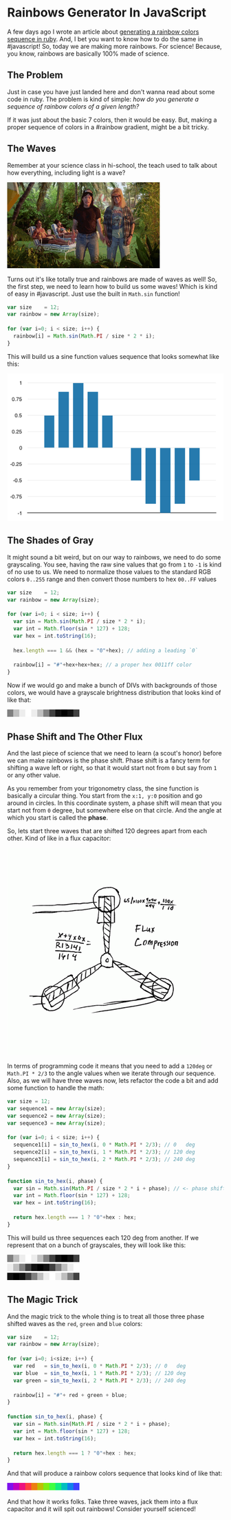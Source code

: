# Rainbows Generator In JavaScript

A few days ago I wrote an article about
[generating a rainbow colors sequence in ruby](/2015-10-24-waves-rainbows-and-flux).
And, I bet you want to know how to do the same in #javascript! So,
today we are making more rainbows. For science! Because, you know,
rainbows are basically 100% made of science.

## The Problem

Just in case you have just landed here and don't wanna read about
some code in ruby. The problem is kind of simple: _how do you
generate a sequence of rainbow colors of a given length?_

If it was just about the basic 7 colors, then it would be easy. But,
making a proper sequence of colors in a #rainbow gradient, might be
a bit tricky.

## The Waves

Remember at your science class in hi-school, the teach used to talk
about how everything, including light is a wave?

![](/images/2015/10/wayne-dream-segue.gif)

Turns out it's like totally true and rainbows are made of waves as
well! So, the first step, we need to learn how to build us some waves!
Which is kind of easy in #javascript. Just use the built in `Math.sin`
function!

```js
var size    = 12;
var rainbow = new Array(size);

for (var i=0; i < size; i++) {
  rainbow[i] = Math.sin(Math.PI / size * 2 * i);
}
```

This will build us a sine function values sequence that looks somewhat
like this:

![](/images/2015/10/sine-chart.png)

## The Shades of Gray

It might sound a bit weird, but on our way to rainbows, we need to
do some grayscaling. You see, having the raw sine values that go
from `1` to `-1` is kind of no use to us. We need to normalize those
values to the standard RGB colors `0..255` range and then convert
those numbers to hex `00..FF` values

```js
var size    = 12;
var rainbow = new Array(size);

for (var i=0; i < size; i++) {
  var sin = Math.sin(Math.PI / size * 2 * i);
  var int = Math.floor(sin * 127) + 128;
  var hex = int.toString(16);

  hex.length === 1 && (hex = "0"+hex); // adding a leading `0`

  rainbow[i] = "#"+hex+hex+hex; // a proper hex 0011ff color
}
```

Now if we would go and make a bunch of DIVs with backgrounds of
those colors, we would have a grayscale brightness distribution
that looks kind of like that:

<div class="rainbow-test">
  <div style='background: rgb(128, 128, 128)'></div>
  <div style='background: rgb(191, 191, 191)'></div>
  <div style='background: rgb(237, 237, 237)'></div>
  <div style='background: rgb(255, 255, 255)'></div>
  <div style='background: rgb(237, 237, 237)'></div>
  <div style='background: rgb(191, 191, 191)'></div>
  <div style='background: rgb(128, 128, 128)'></div>
  <div style='background: rgb(64, 64, 64)'></div>
  <div style='background: rgb(18, 18, 18)'></div>
  <div style='background: rgb(1, 1, 1)'></div>
  <div style='background: rgb(18, 18, 18)'></div>
  <div style='background: rgb(64, 64, 64)'></div>
</div>

<style>
  .rainbow-test {
    height: 1.5em;
  }
  .rainbow-test div {
    display: inline-block;
    height: 1.2em;
    width: 1em;
    float: left;
  }
</style>

## Phase Shift and The Other Flux

And the last piece of science that we need to learn (a scout's honor)
before we can make rainbows is the phase shift. Phase shift is a fancy
term for shifting a wave left or right, so that it would start not
from `0` but say from `1` or any other value.

As you remember from your trigonometry class, the sine function is
basically a circular thing. You start from the `x:1, y:0` position
and go around in circles. In this coordinate system, a phase shift will
mean that you start not from `0` degree, but somewhere else on that circle.
And the angle at which you start is called the **phase**.

So, lets start three waves that are shifted 120 degrees apart from each
other. Kind of like in a flux capacitor:

![](/images/2015/10/flux-capacitor.gif)

In terms of programming code it means that you need to add a `120deg`
or `Math.PI * 2/3` to the angle values when we iterate through our sequence.
Also, as we will have three waves now, lets refactor the code a bit
and add some function to handle the math:

```js
var size = 12;
var sequence1 = new Array(size);
var sequence2 = new Array(size);
var sequence3 = new Array(size);

for (var i=0; i < size; i++) {
  sequence1[i] = sin_to_hex(i, 0 * Math.PI * 2/3); // 0   deg
  sequence2[i] = sin_to_hex(i, 1 * Math.PI * 2/3); // 120 deg
  sequence3[i] = sin_to_hex(i, 2 * Math.PI * 2/3); // 240 deg
}

function sin_to_hex(i, phase) {
  var sin = Math.sin(Math.PI / size * 2 * i + phase); // <- phase shift
  var int = Math.floor(sin * 127) + 128;
  var hex = int.toString(16);

  return hex.length === 1 ? "0"+hex : hex;
}
```

This will build us three sequences each 120 deg from another. If we
represent that on a bunch of grayscales, they will look like this:

<div class="rainbow-test">
  <div style='background: rgb(128, 128, 128)'></div>
  <div style='background: rgb(191, 191, 191)'></div>
  <div style='background: rgb(237, 237, 237)'></div>
  <div style='background: rgb(255, 255, 255)'></div>
  <div style='background: rgb(237, 237, 237)'></div>
  <div style='background: rgb(191, 191, 191)'></div>
  <div style='background: rgb(128, 128, 128)'></div>
  <div style='background: rgb(64, 64, 64)'></div>
  <div style='background: rgb(18, 18, 18)'></div>
  <div style='background: rgb(1, 1, 1)'></div>
  <div style='background: rgb(18, 18, 18)'></div>
  <div style='background: rgb(64, 64, 64)'></div>
</div>
<div class="rainbow-test">
  <div style='background: rgb(237, 237, 237)'></div>
  <div style='background: rgb(191, 191, 191)'></div>
  <div style='background: rgb(128, 128, 128)'></div>
  <div style='background: rgb(64, 64, 64)'></div>
  <div style='background: rgb(18, 18, 18)'></div>
  <div style='background: rgb(1, 1, 1)'></div>
  <div style='background: rgb(18, 18, 18)'></div>
  <div style='background: rgb(64, 64, 64)'></div>
  <div style='background: rgb(127, 127, 127)'></div>
  <div style='background: rgb(191, 191, 191)'></div>
  <div style='background: rgb(237, 237, 237)'></div>
  <div style='background: rgb(255, 255, 255)'></div>
</div>
<div class="rainbow-test">
  <div style='background: rgb(18, 18, 18)'></div>
  <div style='background: rgb(1, 1, 1)'></div>
  <div style='background: rgb(18, 18, 18)'></div>
  <div style='background: rgb(64, 64, 64)'></div>
  <div style='background: rgb(127, 127, 127)'></div>
  <div style='background: rgb(191, 191, 191)'></div>
  <div style='background: rgb(237, 237, 237)'></div>
  <div style='background: rgb(255, 255, 255)'></div>
  <div style='background: rgb(237, 237, 237)'></div>
  <div style='background: rgb(191, 191, 191)'></div>
  <div style='background: rgb(128, 128, 128)'></div>
  <div style='background: rgb(64, 64, 64)'></div>
</div>

## The Magic Trick

And the magic trick to the whole thing is to treat all those three
phase shifted waves as the `red`, `green` and `blue` colors:

```js
var size    = 12;
var rainbow = new Array(size);

for (var i=0; i<size; i++) {
  var red   = sin_to_hex(i, 0 * Math.PI * 2/3); // 0   deg
  var blue  = sin_to_hex(i, 1 * Math.PI * 2/3); // 120 deg
  var green = sin_to_hex(i, 2 * Math.PI * 2/3); // 240 deg

  rainbow[i] = "#"+ red + green + blue;
}

function sin_to_hex(i, phase) {
  var sin = Math.sin(Math.PI / size * 2 * i + phase);
  var int = Math.floor(sin * 127) + 128;
  var hex = int.toString(16);

  return hex.length === 1 ? "0"+hex : hex;
}
```

And that will produce a rainbow colors sequence that looks kind
of like that:

<div class="rainbow-test">
  <div style="background:rgb(128, 18, 237)"></div>
  <div style="background:rgb(191, 1, 191)"></div>
  <div style="background:rgb(237, 18, 128)"></div>
  <div style="background:rgb(255, 64, 64)"></div>
  <div style="background:rgb(237, 127, 18)"></div>
  <div style="background:rgb(191, 191, 1)"></div>
  <div style="background:rgb(128, 237, 18)"></div>
  <div style="background:rgb(64, 255, 64)"></div>
  <div style="background:rgb(18, 237, 127)"></div>
  <div style="background:rgb(1, 191, 191)"></div>
  <div style="background:rgb(18, 128, 237)"></div>
  <div style="background:rgb(64, 64, 255)"></div>
</div>

And that how it works folks. Take three waves, jack them into a
flux capacitor and it will spit out rainbows! Consider yourself
scienced!

